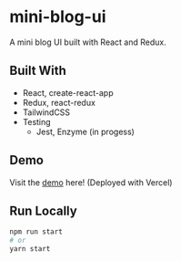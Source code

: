 # mini-blog-ui
A mini blog UI built with React and Redux.

## Built With
- React, create-react-app
- Redux, react-redux
- TailwindCSS
- Testing
  - Jest, Enzyme (in progess)

## Demo
Visit the [demo](https://mini-blog-ui.vercel.app/) here! (Deployed with Vercel)

## Run Locally
```bash
npm run start
# or
yarn start
```
